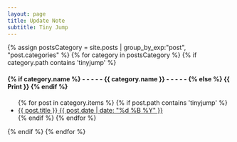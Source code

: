 ```yaml
---
layout: page
title: Update Note
subtitle: Tiny Jump
---
```


<div>
{% assign postsCategory = site.posts | group_by_exp:"post", "post.categories"  %}
{% for category in postsCategory %}
        {% if category.path contains 'tinyjump' %}
<h4 class="post-teaser__month">
<strong>
{% if category.name %} 
- - - - -  {{ category.name }} - - - - - 
{% else %} 
{{ Print }} 
{% endif %}
</strong>
</h4>
<ul class="list-posts">
{% for post in category.items %}
    {% if post.path contains 'tinyjump' %}
<li class="post-teaser">
<a href="{{ post.url | prepend: site.baseurl }}">
<span class="post-teaser__title">{{ post.title }}</span>
<span class="post-teaser__date">{{ post.date | date: "%d %B %Y" }}</span>
</a>
</li>
    {% endif %}
{% endfor %}
</ul>
        {% endif %}
{% endfor %}
</div>
